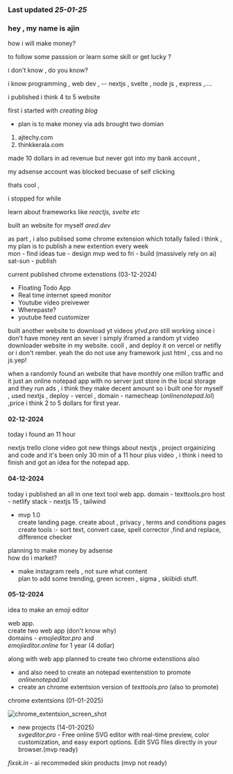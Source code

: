 ### Last updated _25-01-25_

### hey , my name is ajin

how i will make money?

to follow some passsion or learn some
skill or get lucky ?

i don't know , do you know?

i know programming , web dev , -- nextjs
, svelte , node js , express ,....

i published i think 4 to 5 website

first i started with _creating blog_

- plan is to make money via ads
  brought two domian

1. ajtechy.com
2. thinkkerala.com

made 10 dollars in ad revenue but never
got into my bank account ,

my adsense account was blocked becuase
of self clicking

thats cool ,

i stopped for while

learn about frameworks like _reactjs,
svelte etc_

built an website for myself _ared.dev_

as part , i also publised some chrome
extension which totally failed i think ,
my plan is to publish a new extention
every week  
mon - find ideas tue - design mvp wed to
fri - build (massively rely on ai)
sat-sun - publish

current published chrome extenstions
(03-12-2024)

- Floating Todo App
- Real time internet speed monitor
- Youtube video preivewer
- Wherepaste?
- youtube feed customizer

built another website to download yt
videos _ytvd.pro_ still working since i
don't have money rent an sever i simply
iframed a random yt video downloader
website in my website. cooll , and
deploy it on vercel or netifly or i
don't rember. yeah the do not use any
framework just html , css and no js.yep!

when a randomly found an website that
have monthly one millon traffic and it
just an online notepad app with no
server just store in the local storage
and they run ads , i think they make
decent amount so i built one for myself
, used nextjs , deploy - vercel ,
domain - namecheap (_onlinenotepad.lol_)
,price i think 2 to 5 dollars for first
year.

#### 02-12-2024

today i found an 11 hour

nextjs trello clone video got new things
about nextjs , project orgainizing and
code and it's been only 30 min of a 11
hour plus video , i think i need to
finish and got an idea for the notepad
app.

#### 04-12-2024

today i published an all in one text
tool web app. domain - texttools.pro
host - netlify stack - nextjs 15 ,
tailwind

- mvp 1.0  
  create landing page. create about ,
  privacy , terms and conditions
  pages  
  create tools :- sort text, convert
  case, spell corrector ,find and
  replace, difference checker

planning to make money by adsense  
how do i market?

- make instagram reels , not sure what
  content  
  plan to add some trending, green
  screen , sigma , skiibidi stuff.

#### 05-12-2024

idea to make an emoji editor

web app.  
create two web app (don't know why)  
domains - _emojieditor.pro_ and  
_emojieditor.online_ for 1 year (4
dollar)

along with web app planned to create two
chrome extenstions also

- and also need to create an notepad
  exentenstion to promote
  _onlinenotepad.lol_
- create an chrome extentsion version
  of _texttools.pro_ (also to promote)

chrome extentsions (01-01-2025)

![chrome_extentsion_screen_shot](chrome_extentsion_screen_shot.png)

- new projects (14-01-2025)  
  _svgeditor.pro_ - Free online SVG editor with real-time preview, color customization, and easy export options. Edit SVG files directly in your browser.(mvp ready)

_fixsk.in_ - ai recommeded skin products (mvp not ready)
